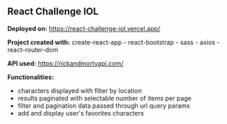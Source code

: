 ## React Challenge IOL

**Deployed on:** https://react-challenge-iol.vercel.app/

**Project created with:** create-react-app - react-bootstrap - sass - axios - react-router-dom

**API used:** https://rickandmortyapi.com/

**Functionalities:** 

- characters displayed with filter by location
- results paginated with selectable number of items per page
- filter and pagination data passed through url query params
- add and display user's favorites characters
